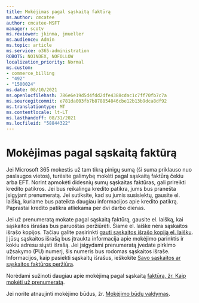 ```yaml
---
title: Mokėjimas pagal sąskaitą faktūrą
ms.author: cmcatee
author: cmcatee-MSFT
manager: scotv
ms.reviewer: jkinma, jmueller
ms.audience: Admin
ms.topic: article
ms.service: o365-administration
ROBOTS: NOINDEX, NOFOLLOW
localization_priority: Normal
ms.custom:
- commerce_billing
- "492"
- "1500024"
ms.date: 08/10/2021
ms.openlocfilehash: 786e6e19d5d4fdd2dfe4388cdac1c7ff70fb7c7a
ms.sourcegitcommit: e781da003fb7b878854846cbe12b13b9dca8df92
ms.translationtype: MT
ms.contentlocale: lt-LT
ms.lasthandoff: 08/31/2021
ms.locfileid: "58844322"
---
```

# <a name="pay-by-invoice"></a>Mokėjimas pagal sąskaitą faktūrą

Jei Microsoft 365 mokestis už tam tikrą pinigų sumą (ši suma priklauso nuo paslaugos vietos), turėsite galimybę mokėti pagal sąskaitą faktūrą čekiu arba EFT. Norint apmokėti didesnių sumų sąskaitas faktūras, gali prireikti kredito patikros. Jei bus reikalinga kredito patikra, jums bus pranešta įsigyjant prenumeratą. Jei sutiksite, kad su jumis susisiektų, gausite el. laišką, kuriame bus pateikta daugiau informacijos apie kredito patikrą. Paprastai kredito patikra atliekama per dvi darbo dienas.

Jei už prenumeratą mokate pagal sąskaitą faktūrą, gausite el. laišką, kai sąskaitos išrašas bus paruoštas peržiūrėti. Šiame el. laiške nėra sąskaitos išrašo kopijos. Tačiau galite pasirinkti [gauti sąskaitos išrašo kopiją el. laišku](https://docs.microsoft.com/microsoft-365/commerce/billing-and-payments/view-your-bill-or-invoice.md#receive-a-copy-of-your-billing-statement-in-email). Į jūsų sąskaitos išrašą bus įtraukta informacija apie mokėjimo parinktis ir kokiu adresu siųsti išrašą. Jei įsigydami prenumeratą įvedate pirkimo užsakymo (PU) numerį, šis numeris bus rodomas sąskaitos išraše. Informacijos, kaip pasiekti sąskaitų išrašus, ieškokite [Savo sąskaitos ar sąskaitos faktūros peržiūra](https://docs.microsoft.com/microsoft-365/commerce/billing-and-payments/view-your-bill-or-invoice).

Norėdami sužinoti daugiau apie mokėjimą pagal sąskaitą [faktūrą, žr. Kaip mokėti už prenumeratą](https://docs.microsoft.com/microsoft-365/commerce/billing-and-payments/pay-for-your-subscription).

Jei norite atnaujinti mokėjimo būdus, žr. [Mokėjimo būdų valdymas](https://docs.microsoft.com/microsoft-365/commerce/billing-and-payments/manage-payment-methods).